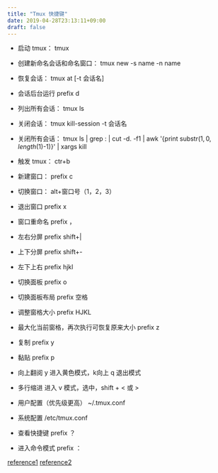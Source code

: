```yaml
---
title: "Tmux 快捷键"
date: 2019-04-28T23:13:11+09:00
draft: false
---
```



- 启动 tmux： tmux

- 创建新命名会话和命名窗口：
tmux new -s name -n name
- 恢复会话：
tmux at [-t 会话名]
- 会话后台运行
prefix d
- 列出所有会话：
tmux ls
- 关闭会话：
tmux kill-session -t 会话名
- 关闭所有会话：
tmux ls | grep : | cut -d. -f1 | awk '{print substr($1, 0, length($1)-1)}' | xargs kill


- 触发 tmux： ctr+b
- 新建窗口： prefix c
- 切换窗口： alt+窗口号（1，2，3）
- 退出窗口 prefix x
- 窗口重命名 prefix ，


- 左右分屏 prefix shift+|
- 上下分屏 prefix shift+-
- 左下上右 prefix hjkl
- 切换面板 prefix o
- 切换面板布局 prefix 空格
- 调整窗格大小 prefix HJKL
- 最大化当前窗格，再次执行可恢复原来大小 prefix z 

- 复制 prefix y
- 黏贴 prefix p
- 向上翻阅 y 进入黄色模式，k向上 q 退出模式

- 多行缩进 进入 v 模式，选中，shift + < 或 >

- 用户配置（优先级更高） ~/.tmux.conf
- 系统配置 /etc/tmux.conf 
- 查看快捷键 prefix ？
- 进入命令模式 prefix ：


[reference1](https://www.kancloud.cn/kancloud/tmux/62463)
[reference2](https://www.cnblogs.com/kaiye/p/6275207.html)




